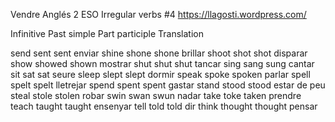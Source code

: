 Vendre
Anglés 2 ESO
Irregular verbs #4
https://llagosti.wordpress.com/

Infinitive	Past simple	Part participle		Translation

send		sent		sent			enviar
shine		shone		shone			brillar
shoot		shot		shot			disparar
show		showed		shown			mostrar
shut		shut		shut			tancar
sing		sang		sung			cantar
sit		sat		sat			seure
sleep		slept		slept			dormir
speak		spoke		spoken			parlar
spell		spelt		spelt			lletrejar
spend		spent		spent			gastar
stand		stood		stood			estar de peu
steal		stole		stolen			robar
swin		swan		swun			nadar
take		toke		taken			prendre
teach		taught		taught			ensenyar
tell		told		told			dir
think		thought		thought			pensar


